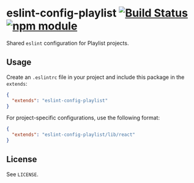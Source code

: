 # eslint-config-playlist [![Build Status](https://travis-ci.org/playlist/eslint-config-playlist.svg?branch=master)](https://travis-ci.org/playlist/eslint-config-playlist) [![npm module](https://www.npmjs.com/package/playlist-js)](https://img.shields.io/npm/v/eslint-config-playlist.svg)

Shared `eslint` configuration for Playlist projects.

## Usage

Create an `.eslintrc` file in your project and include this package in the `extends`:

```json
{
  "extends": "eslint-config-playlist"
}
```

For project-specific configurations, use the following format:

```json
{
  "extends": "eslint-config-playlist/lib/react"
}
```

## License

See `LICENSE`.

